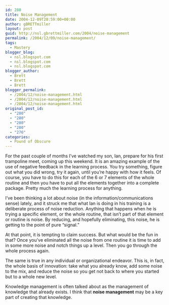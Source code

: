 ```yaml
---
id: 280
title: Noise Management
date: 2004-12-09T20:59:00+00:00
author: gBRETTmiller
layout: post
guid: http://nsl.gbrettmiller.com/2004/noise-management
permalink: /2004/12/09/noise-management/
tags:
  - Mastery
blogger_blog:
  - nsl.blogspot.com
  - nsl.blogspot.com
  - nsl.blogspot.com
blogger_author:
  - Brett
  - Brett
  - Brett
blogger_permalink:
  - /2004/12/noise-management.html
  - /2004/12/noise-management.html
  - /2004/12/noise-management.html
original_post_id:
  - "280"
  - "280"
  - "280"
  - "280"
  - "276"
categories:
  - Pound of Obscure
---
```

For the past couple of months I’ve watched my son, Ian, prepare for his first trampoline meet, coming up this weekend. It is an amazing example of the use of negative feedback in the learning process. You try something, figure out what you did wrong, try it again, until you’re happy with how it feels. Of course, you have to do this for each of the 6 or 7 elements of the whole routine and then you have to put all the elements together into a complete package. Pretty much the learning process for anything.

I’ve been thinking a lot about noise (in the information/communications sense) lately, and it struck me that what Ian is doing in his training is a deliberate process of noise reduction. Anything that happens when he is trying a specific element, or the whole routine, that isn’t part of that element or routine is noise. By reducing, and hopefully eliminating, this noise, he is getting to the point of pure “signal.”

At that point, it is tempting to claim success. But what would be the fun in that? Once you’ve eliminated all the noise from one routine it is time to add in some more noise and notch things up a level. Then you go through the whole process again.

The same is true in any individual or organizational endeavor. This is, in fact, the whole basis of innovation: take what you already know, add some noise to the mix, and reduce the noise so you get not back to where you started but to a whole new level. 

Knowledge management is often talked about as the management of knowledge that already exists. I think that **noise management** may be a key part of creating that knowledge.